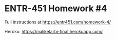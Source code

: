 # ENTR-451 Homework #4

Full instructions at https://entr451.com/homework-4/

Heroku: https://malikelarbi-final.herokuapp.com/